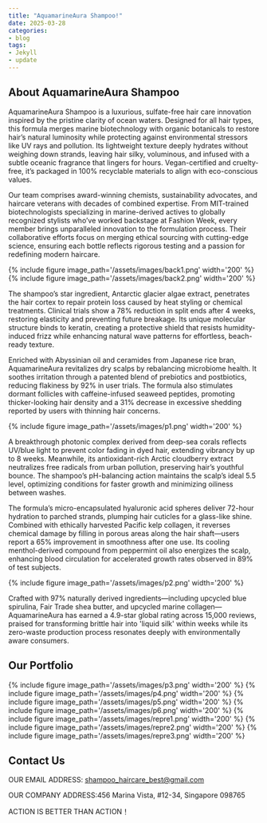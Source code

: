 ```yaml
---
title: "AquamarineAura Shampoo!"
date: 2025-03-28
categories:
- blog
tags:
- Jekyll
- update
---
```


## About AquamarineAura Shampoo

AquamarineAura Shampoo is a luxurious, sulfate-free hair care innovation inspired by the pristine clarity of ocean waters. Designed for all hair types, this formula merges marine biotechnology with organic botanicals to restore hair’s natural luminosity while protecting against environmental stressors like UV rays and pollution. Its lightweight texture deeply hydrates without weighing down strands, leaving hair silky, voluminous, and infused with a subtle oceanic fragrance that lingers for hours. Vegan-certified and cruelty-free, it’s packaged in 100% recyclable materials to align with eco-conscious values.

Our team comprises award-winning chemists, sustainability advocates, and haircare veterans with decades of combined expertise. From MIT-trained biotechnologists specializing in marine-derived actives to globally recognized stylists who’ve worked backstage at Fashion Week, every member brings unparalleled innovation to the formulation process. Their collaborative efforts focus on merging ethical sourcing with cutting-edge science, ensuring each bottle reflects rigorous testing and a passion for redefining modern haircare.

{% include figure image_path='/assets/images/back1.png' width='200' %}
{% include figure image_path='/assets/images/back2.png' width='200' %}

The shampoo’s star ingredient, Antarctic glacier algae extract, penetrates the hair cortex to repair protein loss caused by heat styling or chemical treatments. Clinical trials show a 78% reduction in split ends after 4 weeks, restoring elasticity and preventing future breakage. Its unique molecular structure binds to keratin, creating a protective shield that resists humidity-induced frizz while enhancing natural wave patterns for effortless, beach-ready texture.

Enriched with Abyssinian oil and ceramides from Japanese rice bran, AquamarineAura revitalizes dry scalps by rebalancing microbiome health. It soothes irritation through a patented blend of prebiotics and postbiotics, reducing flakiness by 92% in user trials. The formula also stimulates dormant follicles with caffeine-infused seaweed peptides, promoting thicker-looking hair density and a 31% decrease in excessive shedding reported by users with thinning hair concerns.

{% include figure image_path='/assets/images/p1.png' width='200' %}

A breakthrough photonic complex derived from deep-sea corals reflects UV/blue light to prevent color fading in dyed hair, extending vibrancy by up to 8 weeks. Meanwhile, its antioxidant-rich Arctic cloudberry extract neutralizes free radicals from urban pollution, preserving hair’s youthful bounce. The shampoo’s pH-balancing action maintains the scalp’s ideal 5.5 level, optimizing conditions for faster growth and minimizing oiliness between washes.

The formula’s micro-encapsulated hyaluronic acid spheres deliver 72-hour hydration to parched strands, plumping hair cuticles for a glass-like shine. Combined with ethically harvested Pacific kelp collagen, it reverses chemical damage by filling in porous areas along the hair shaft—users report a 65% improvement in smoothness after one use. Its cooling menthol-derived compound from peppermint oil also energizes the scalp, enhancing blood circulation for accelerated growth rates observed in 89% of test subjects.

{% include figure image_path='/assets/images/p2.png' width='200' %}

Crafted with 97% naturally derived ingredients—including upcycled blue spirulina, Fair Trade shea butter, and upcycled marine collagen—AquamarineAura has earned a 4.9-star global rating across 15,000 reviews, praised for transforming brittle hair into 'liquid silk' within weeks while its zero-waste production process resonates deeply with environmentally aware consumers.

## Our Portfolio

{% include figure image_path='/assets/images/p3.png' width='200' %}
{% include figure image_path='/assets/images/p4.png' width='200' %}
{% include figure image_path='/assets/images/p5.png' width='200' %}
{% include figure image_path='/assets/images/p6.png' width='200' %}
{% include figure image_path='/assets/images/repre1.png' width='200' %}
{% include figure image_path='/assets/images/repre2.png' width='200' %}
{% include figure image_path='/assets/images/repre3.png' width='200' %}

## Contact Us

OUR EMAIL ADDRESS: shampoo_haircare_best@gmail.com

OUR COMPANY ADDRESS:456 Marina Vista, #12-34, Singapore 098765

ACTION IS BETTER THAN ACTION！
